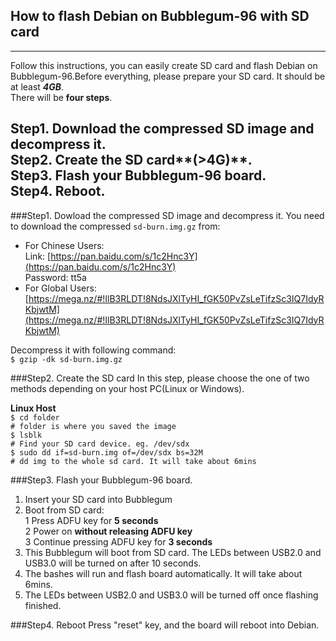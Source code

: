 ## **How to flash Debian on Bubblegum-96 with SD card**
---
Follow this instructions, you can easily create SD card and flash Debian on Bubblegum-96.Before everything, please prepare your SD card. It should be at least ***4GB***.  
There will be **four steps**.   

**Step1.** Download the compressed SD image and decompress it.  
**Step2.** Create the SD card**(>4G)**.  
**Step3.** Flash your Bubblegum-96 board.  
**Step4.** Reboot.  
---
###Step1. Dowload the compressed SD image and decompress it.
You need to download the compressed `sd-burn.img.gz` from:  

- For Chinese Users:  
     Link: [https://pan.baidu.com/s/1c2Hnc3Y](https://pan.baidu.com/s/1c2Hnc3Y)  
     Password: tt5a
- For Global Users:  
     [https://mega.nz/#!IlB3RLDT!8NdsJXlTyHI_fGK50PvZsLeTifzSc3IQ7IdyRKbjwtM](https://mega.nz/#!IlB3RLDT!8NdsJXlTyHI_fGK50PvZsLeTifzSc3IQ7IdyRKbjwtM)

Decompress it with following command:  
`$ gzip -dk sd-burn.img.gz`  

###Step2. Create the SD card
In this step, please choose the one of two methods depending on your host PC(Linux or Windows).  

**Linux Host**  
`$ cd folder`  
`# folder is where you saved the image`  
`$ lsblk`  
`# Find your SD card device. eg. /dev/sdx`  
`$ sudo dd if=sd-burn.img of=/dev/sdx bs=32M`  
`# dd img to the whole sd card. It will take about 6mins`  

###Step3. Flash your Bubblegum-96 board.  
1. Insert your SD card into Bubblegum
2. Boot from SD card:  
1 Press ADFU key for **5 seconds**  
2 Power on **without releasing ADFU key**  
3 Continue pressing ADFU key for **3 seconds**  
3. This Bubblegum will boot from SD card. The LEDs between USB2.0 and USB3.0 will be turned on after 10 seconds.  
4. The bashes will run and flash board automatically. It will take about 6mins.
5. The LEDs between USB2.0 and USB3.0 will be turned off once flashing finished.

###Step4. Reboot
Press "reset" key, and the board will reboot into Debian.
